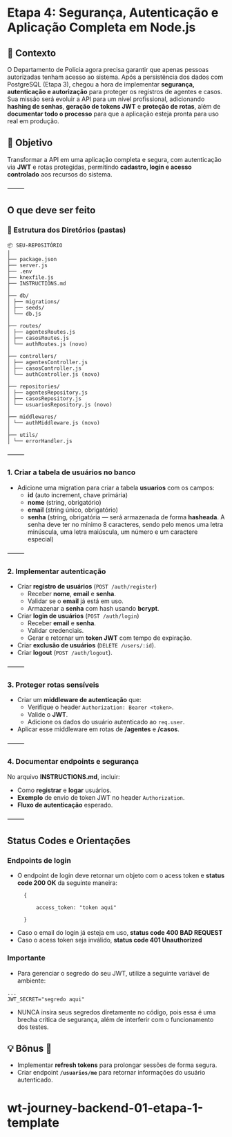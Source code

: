 # Etapa 4: Segurança, Autenticação e Aplicação Completa em Node.js

## 🧩 Contexto
O Departamento de Polícia agora precisa garantir que apenas pessoas autorizadas tenham acesso ao sistema. Após a persistência dos dados com PostgreSQL (Etapa 3), chegou a hora de implementar **segurança, autenticação e autorização** para proteger os registros de agentes e casos.  
Sua missão será evoluir a API para um nível profissional, adicionando **hashing de senhas**, **geração de tokens JWT** e **proteção de rotas**, além de **documentar todo o processo** para que a aplicação esteja pronta para uso real em produção.

## 🎯 Objetivo
Transformar a API em uma aplicação completa e segura, com autenticação via **JWT** e rotas protegidas, permitindo **cadastro, login e acesso controlado** aos recursos do sistema.

⸻

## O que deve ser feito

### 📁 Estrutura dos Diretórios (pastas)
```
📦 SEU-REPOSITÓRIO
│
├── package.json
├── server.js
├── .env
├── knexfile.js
├── INSTRUCTIONS.md
│
├── db/
│ ├── migrations/
│ ├── seeds/
│ └── db.js
│
├── routes/
│ ├── agentesRoutes.js
│ ├── casosRoutes.js
│ └── authRoutes.js (novo)
│
├── controllers/
│ ├── agentesController.js
│ ├── casosController.js
│ └── authController.js (novo)
│
├── repositories/
│ ├── agentesRepository.js
│ ├── casosRepository.js
│ └── usuariosRepository.js (novo)
│
├── middlewares/
│ └── authMiddleware.js (novo)
│
├── utils/
│ └── errorHandler.js
```
⸻

### 1. Criar a tabela de usuários no banco
- Adicione uma migration para criar a tabela **usuarios** com os campos:
  - **id** (auto increment, chave primária)
  - **nome** (string, obrigatório)
  - **email** (string único, obrigatório)
  - **senha** (string, obrigatória — será armazenada de forma **hasheada**. A senha deve ter no mínimo 8 caracteres, sendo pelo menos uma letra minúscula, uma letra maiúscula, um número e um caractere especial)

⸻

### 2. Implementar autenticação
- Criar **registro de usuários** (`POST /auth/register`)
  - Receber **nome**, **email** e **senha**.
  - Validar se o **email** já está em uso.
  - Armazenar a **senha** com hash usando **bcrypt**.
- Criar **login de usuários** (`POST /auth/login`)
  - Receber **email** e **senha**.
  - Validar credenciais.
  - Gerar e retornar um **token JWT** com tempo de expiração.
- Criar **exclusão de usuários** (`DELETE /users/:id`).
- Criar **logout** (`POST /auth/logout`).

⸻

### 3. Proteger rotas sensíveis
- Criar um **middleware de autenticação** que:
  - Verifique o header `Authorization: Bearer <token>`.
  - Valide o **JWT**.
  - Adicione os dados do usuário autenticado ao `req.user`.
- Aplicar esse middleware em rotas de **/agentes** e **/casos**.

⸻

### 4. Documentar endpoints e segurança
No arquivo **INSTRUCTIONS.md**, incluir:
- Como **registrar** e **logar** usuários.
- **Exemplo** de envio de token JWT no header `Authorization`.
- **Fluxo de autenticação** esperado.

⸻
## Status Codes e Orientações
### Endpoints de login
- O endpoint de login deve retornar um objeto com o acess token e **status code 200 OK** da seguinte maneira:
  ```
    {

        access_token: "token aqui"

    }
  ```
- Caso o email do login já esteja em uso, **status code 400 BAD REQUEST**
- Caso o acess token seja inválido, **status code 401 Unauthorized**

### Importante
- Para gerenciar o segredo do seu JWT, utilize a seguinte variável de ambiente:

```.env
...
JWT_SECRET="segredo aqui"
```

- NUNCA insira seus segredos diretamente no código, pois essa é uma brecha crítica de segurança, além de interferir com o funcionamento dos testes.

## 💡 Bônus 🌟
- Implementar **refresh tokens** para prolongar sessões de forma segura.
- Criar endpoint **`/usuarios/me`** para retornar informações do usuário autenticado.



# wt-journey-backend-01-etapa-1-template
